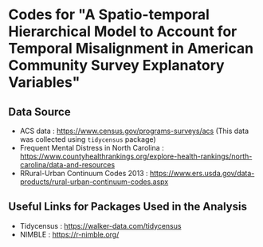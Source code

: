 # Codes for "A Spatio-temporal Hierarchical Model to Account for Temporal Misalignment in American Community Survey Explanatory Variables"

## Data Source
- ACS data : https://www.census.gov/programs-surveys/acs (This data was collected using `tidycensus` package)
- Frequent Mental Distress in North Carolina : https://www.countyhealthrankings.org/explore-health-rankings/north-carolina/data-and-resources
- RRural-Urban Continuum Codes 2013 : https://www.ers.usda.gov/data-products/rural-urban-continuum-codes.aspx

## Useful Links for Packages Used in the Analysis
- Tidycensus : https://walker-data.com/tidycensus
- NIMBLE : https://r-nimble.org/
